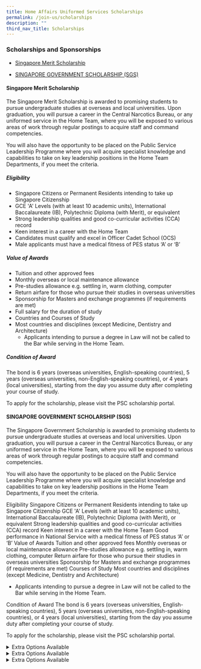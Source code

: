 ```yaml
---
title: Home Affairs Uniformed Services Scholarships
permalink: /join-us/scholarships
description: ""
third_nav_title: Scholarships
---
```




### Scholarships and Sponsorships

* <p><a href="#Singapore Merit Scholarship">
  Singapore Merit Scholarship
</a></p>
* <p><a href="#SINGAPORE GOVERNMENT SCHOLARSHIP (SGS)">
  SINGAPORE GOVERNMENT SCHOLARSHIP (SGS)
</a></p>



<h4 id="Singapore Merit Scholarship">Singapore Merit Scholarship</h4>

The Singapore Merit Scholarship is awarded to promising students to pursue undergraduate studies at overseas and local universities. Upon graduation, you will pursue a career in the Central Narcotics Bureau, or any uniformed service in the Home Team, where you will be exposed to various areas of work through regular postings to acquire staff and command competencies.

You will also have the opportunity to be placed on the Public Service Leadership Programme where you will acquire specialist knowledge and capabilities to take on key leadership positions in the Home Team Departments, if you meet the criteria.

##### Eligibility
* Singapore Citizens or Permanent Residents intending to take up Singapore Citizenship
* GCE 'A' Levels (with at least 10 academic units), International Baccalaureate (IB), Polytechnic Diploma (with Merit), or equivalent
* Strong leadership qualities and good co-curricular activities (CCA) record
* Keen interest in a career with the Home Team
* Candidates must qualify and excel in Officer Cadet School (OCS)
* Male applicants must have a medical fitness of PES status ‘A’ or ‘B’

##### Value of Awards
* Tuition and other approved fees
* Monthly overseas or local maintenance allowance
* Pre-studies allowance e.g. settling in, warm clothing, computer
* Return airfare for those who pursue their studies in overseas universities
* Sponsorship for Masters and exchange programmes (if requirements are met)
* Full salary for the duration of study
* Countries and Courses of Study
* Most countries and disciplines (except Medicine, Dentistry and Architecture)
	* Applicants intending to pursue a degree in Law will not be called to the Bar while serving in the Home Team.

##### Condition of Award
The bond is 6 years (overseas universities, English-speaking countries), 5 years (overseas universities, non-English-speaking countries), or 4 years (local universities), starting from the day you assume duty after completing your course of study.

To apply for the scholarship, please visit the PSC scholarship portal.

<h4 id="SINGAPORE GOVERNMENT SCHOLARSHIP (SGS)">SINGAPORE GOVERNMENT SCHOLARSHIP (SGS)</h4>

The Singapore Government Scholarship is awarded to promising students to pursue undergraduate studies at overseas and local universities. Upon graduation, you will pursue a career in the Central Narcotics Bureau, or any uniformed service in the Home Team, where you will be exposed to various areas of work through regular postings to acquire staff and command competencies.

You will also have the opportunity to be placed on the Public Service Leadership Programme where you will acquire specialist knowledge and capabilities to take on key leadership positions in the Home Team Departments, if you meet the criteria.

Eligibility
Singapore Citizens or Permanent Residents intending to take up Singapore Citizenship
GCE 'A' Levels (with at least 10 academic units), International Baccalaureate (IB), Polytechnic Diploma (with Merit), or equivalent
Strong leadership qualities and good co-curricular activities (CCA) record
Keen interest in a career with the Home Team
Good performance in National Service with a medical fitness of PES status ‘A’ or ‘B’
Value of Awards
Tuition and other approved fees
Monthly overseas or local maintenance allowance
Pre-studies allowance e.g. settling in, warm clothing, computer
Return airfare for those who pursue their studies in overseas universities
Sponsorship for Masters and exchange programmes (if requirements are met)
Courses of Study
Most countries and disciplines (except Medicine, Dentistry and Architecture)

* Applicants intending to pursue a degree in Law will not be called to the Bar while serving in the Home Team.

Condition of Award
The bond is 6 years (overseas universities, English-speaking countries), 5 years (overseas universities, non-English-speaking countries), or 4 years (local universities), starting from the day you assume duty after completing your course of study.

To apply for the scholarship, please visit the PSC scholarship portal.

<details class="accordion">
  <summary class='header'>
    Extra Options Available
  </summary>
  <div class="body">
    <ul class="unorderd-list">
      <li>$5 onion</li>
      <li>$5 onion</li>
    </ul>
  </div>
</details>
<details class="accordion">
  <summary class='header'>
    Extra Options Available
  </summary>
  <div class="body">
    <P>
      Lorem Ipsum is simply dummy text of the printing and typesetting industry. Lorem Ipsum has been the industry's standard dummy text ever since the 1500s, when an unknown printer took a galley of type and scrambled it to make a type specimen book. It has survived not only five centuries, but also the leap into electronic typesetting.
    </p>
        <ul class="unorderd-list">
      <li>$5 onion</li>
      <li>$5 onion</li>
    </ul>
        <P>
      Lorem Ipsum is simply dummy text of the printing and typesetting industry. Lorem Ipsum has been the industry's standard dummy text ever since the 1500s.
    </p>
  </div>
</details>
<details class="accordion">
  <summary class='header'>
    Extra Options Available
  </summary>
  <div class="body">
    <ul class="">
      <li>$5 onion</li>
      <li>$5 onion</li>
    </ul>
  </div>
</details>